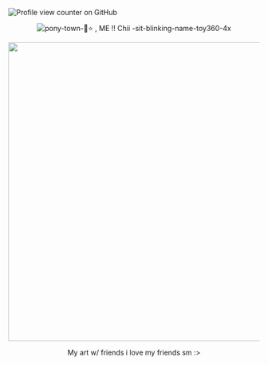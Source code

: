 ![Profile view counter on GitHub](https://komarev.com/ghpvc/?username=PromiseEverlasting&color=e7d195&style=for-the-badge&label=(ˉ﹃ˉ))
      <p align="center">
![pony-town-🍓⭐ , ME !! Chii -sit-blinking-name-toy360-4x](https://github.com/user-attachments/assets/5f62dda2-74ff-4747-8868-9cf23087bce0)
       <p align="center">
<img width="600" src="https://i.ibb.co/39z4tjvk/ae6458218e2efa4559ad8215460cadda-1.webp">
    <p align="center">
 My art w/ friends i love my friends sm :> 
  <p align="center">


















